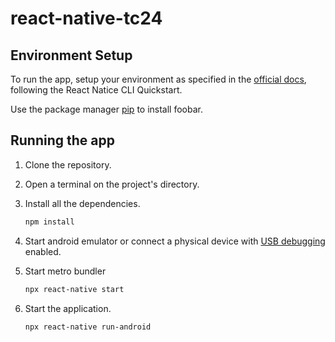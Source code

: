 # react-native-tc24

## Environment Setup
To run the app, setup your environment as specified in the [official docs](https://reactnative.dev/docs/environment-setup), following the React Natice CLI Quickstart.

Use the package manager [pip](https://pip.pypa.io/en/stable/) to install foobar.

## Running the app
1. Clone the repository.
2. Open a terminal on the project's directory.
3. Install all the dependencies.

   ```bash
   npm install
   ```
4. Start android emulator or connect a physical device with [USB debugging](https://developer.android.com/studio/debug/dev-options) enabled.
5. Start metro bundler

   ```bash
   npx react-native start
   ```
6. Start the application.

   ```bash
   npx react-native run-android
   ```
